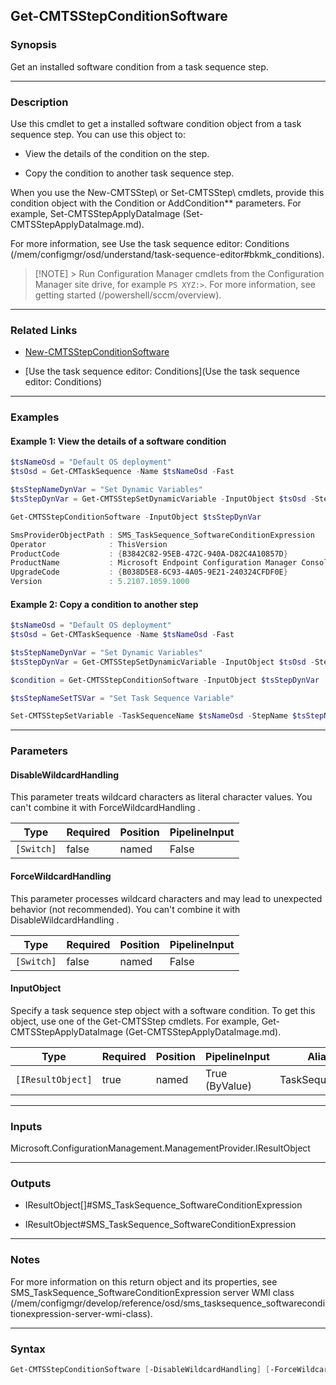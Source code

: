 Get-CMTSStepConditionSoftware
-----------------------------




### Synopsis
Get an installed software condition from a task sequence step.



---


### Description

Use this cmdlet to get a installed software condition object from a task sequence step. You can use this object to:



- View the details of the condition on the step.



- Copy the condition to another task sequence step.






When you use the New-CMTSStep\ or Set-CMTSStep\ cmdlets, provide this condition object with the Condition or AddCondition** parameters. For example, Set-CMTSStepApplyDataImage (Set-CMTSStepApplyDataImage.md).



For more information, see Use the task sequence editor: Conditions (/mem/configmgr/osd/understand/task-sequence-editor#bkmk_conditions).


> [!NOTE] > Run Configuration Manager cmdlets from the Configuration Manager site drive, for example `PS XYZ:>`. For more information, see getting started (/powershell/sccm/overview).




---


### Related Links
* [New-CMTSStepConditionSoftware](New-CMTSStepConditionSoftware)



* [Use the task sequence editor: Conditions](Use the task sequence editor: Conditions)





---


### Examples
#### Example 1: View the details of a software condition
```PowerShell
$tsNameOsd = "Default OS deployment"
$tsOsd = Get-CMTaskSequence -Name $tsNameOsd -Fast

$tsStepNameDynVar = "Set Dynamic Variables"
$tsStepDynVar = Get-CMTSStepSetDynamicVariable -InputObject $tsOsd -StepName $tsStepNameDynVar

Get-CMTSStepConditionSoftware -InputObject $tsStepDynVar

SmsProviderObjectPath : SMS_TaskSequence_SoftwareConditionExpression
Operator              : ThisVersion
ProductCode           : {B3842C82-95EB-472C-940A-D82C4A10857D}
ProductName           : Microsoft Endpoint Configuration Manager Console
UpgradeCode           : {B038D5E8-6C93-4A05-9E21-240324CFDF0E}
Version               : 5.2107.1059.1000
```

#### Example 2: Copy a condition to another step
```PowerShell
$tsNameOsd = "Default OS deployment"
$tsOsd = Get-CMTaskSequence -Name $tsNameOsd -Fast

$tsStepNameDynVar = "Set Dynamic Variables"
$tsStepDynVar = Get-CMTSStepSetDynamicVariable -InputObject $tsOsd -StepName $tsStepNameDynVar

$condition = Get-CMTSStepConditionSoftware -InputObject $tsStepDynVar

$tsStepNameSetTSVar = "Set Task Sequence Variable"

Set-CMTSStepSetVariable -TaskSequenceName $tsNameOsd -StepName $tsStepNameSetTSVar -AddCondition $condition
```



---


### Parameters
#### **DisableWildcardHandling**

This parameter treats wildcard characters as literal character values. You can't combine it with ForceWildcardHandling .






|Type      |Required|Position|PipelineInput|
|----------|--------|--------|-------------|
|`[Switch]`|false   |named   |False        |



#### **ForceWildcardHandling**

This parameter processes wildcard characters and may lead to unexpected behavior (not recommended). You can't combine it with DisableWildcardHandling .






|Type      |Required|Position|PipelineInput|
|----------|--------|--------|-------------|
|`[Switch]`|false   |named   |False        |



#### **InputObject**

Specify a task sequence step object with a software condition. To get this object, use one of the Get-CMTSStep cmdlets. For example, Get-CMTSStepApplyDataImage (Get-CMTSStepApplyDataImage.md).






|Type             |Required|Position|PipelineInput |Aliases         |
|-----------------|--------|--------|--------------|----------------|
|`[IResultObject]`|true    |named   |True (ByValue)|TaskSequenceStep|





---


### Inputs
Microsoft.ConfigurationManagement.ManagementProvider.IResultObject





---


### Outputs
* IResultObject[]#SMS_TaskSequence_SoftwareConditionExpression


* IResultObject#SMS_TaskSequence_SoftwareConditionExpression






---


### Notes
For more information on this return object and its properties, see SMS_TaskSequence_SoftwareConditionExpression server WMI class (/mem/configmgr/develop/reference/osd/sms_tasksequence_softwareconditionexpression-server-wmi-class).



---


### Syntax
```PowerShell
Get-CMTSStepConditionSoftware [-DisableWildcardHandling] [-ForceWildcardHandling] -InputObject <IResultObject> [<CommonParameters>]
```
